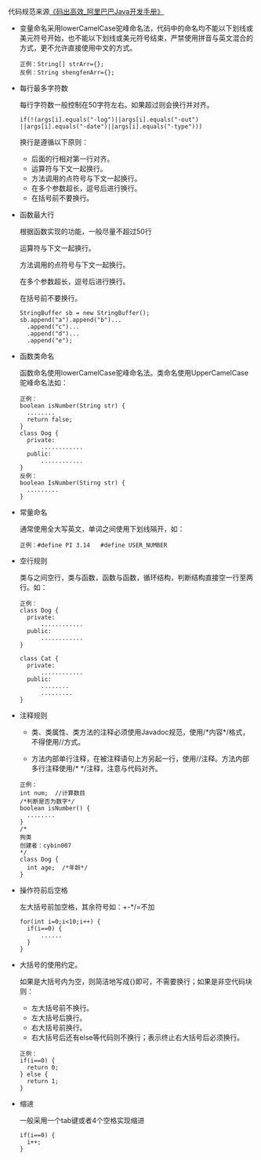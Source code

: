 代码规范来源[《码出高效_阿里巴巴Java开发手册》](https://github.com/chjw8016/alibaba-java-style-guide)

- 变量命名采用lowerCamelCase驼峰命名法，代码中的命名均不能以下划线或美元符号开始，也不能以下划线或美元符号结束，严禁使用拼音与英文混合的方式，更不允许直接使用中文的方式。

  ```
  正例：String[] strArr={};
  反例：String shengfenArr={};
  ```

- 每行最多字符数

  每行字符数一般控制在50字符左右。如果超过则会换行并对齐。

  ```
  if(!(args[i].equals("-log")||args[i].equals("-out")
  ||args[i].equals("-date")||args[i].equals("-type"))) 
  ```

  换行是遵循以下原则：

  - 后面的行相对第一行对齐。
  - 运算符与下文一起换行。
  - 方法调用的点符号与下文一起换行。
  - 在多个参数超长，逗号后进行换行。
  - 在括号前不要换行。

- 函数最大行

  根据函数实现的功能，一般尽量不超过50行

  运算符与下文一起换行。

  方法调用的点符号与下文一起换行。

  在多个参数超长，逗号后进行换行。

  在括号前不要换行。

  ```
  StringBuffer sb = new StringBuffer();
  sb.append("a").append("b")...
  	.append("c")...
  	.append("d")...
  	.append("e");
  ```

- 函数类命名

  函数命名使用lowerCamelCase驼峰命名法。类命名使用UpperCamelCase驼峰命名法如：

  ```
  正例：
  boolean isNumber(String str) {
  	........
  	return false;
  }
  class Dog {
  	private:
  		............
  	public:
  		............
  }
  反例：
  boolean IsNumber(Stirng str) {
  	.........
  }
  ```

- 常量命名

  通常使用全大写英文，单词之间使用下划线隔开，如：

  ```
  正例：#define PI 3.14   #define USER_NUMBER
  ```

- 空行规则

  类与之间空行，类与函数，函数与函数，循环结构，判断结构直接空一行至两行。如：

  ```
  正例：
  class Dog {
  	private:
  		............
  	public:
  		............
  }
  
  class Cat {
  	private:
  		............
  	public:
  		........
  		.........
  }
  ```

- 注释规则

  - 类、类属性、类方法的注释必须使用Javadoc规范，使用/\*内容\*/格式，不得使用//方式。

  - 方法内部单行注释，在被注释语句上方另起一行，使用//注释。方法内部多行注释使用/* */注释，注意与代码对齐。

  ```
  正例：
  int num;  //计算数目
  /*判断是否为数字*/
  boolean isNumber() {
  	........
  }
  /*
  狗类
  创建者：cybin007
  */
  class Dog {
  	int age;  /*年龄*/
  }
  ```

- 操作符前后空格

  左大括号前加空格，其余符号如：+-*/=不加

  ```
  for(int i=0;i<10;i++) {
  	if(i==0) {
  		......
  	}
  }
  ```

- 大括号的使用约定。

  如果是大括号内为空，则简洁地写成{}即可，不需要换行；如果是非空代码块则：

  - 左大括号前不换行。
  - 左大括号后换行。
  - 右大括号前换行。
  - 右大括号后还有else等代码则不换行；表示终止右大括号后必须换行。

  ```
  正例：
  if(i==0) {
  	return 0;
  } else {
  	return 1;
  }
  ```

- 缩进

  一般采用一个tab键或者4个空格实现缩进

  ```
  if(i==0) {
  	i++;
  }
  
  ```